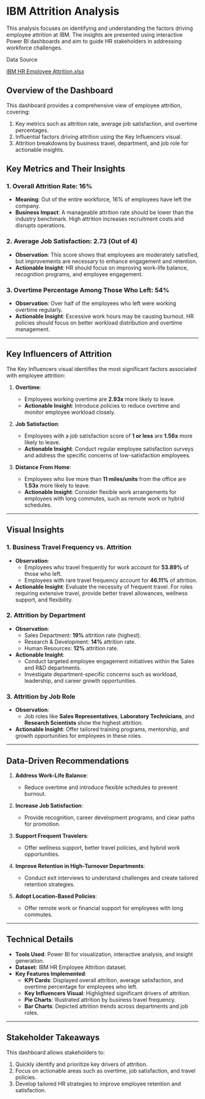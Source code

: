 # IBM Attrition Analysis 
This analysis focuses on identifying and understanding the factors driving employee attrition at IBM. The insights are presented using interactive Power BI dashboards and aim to guide HR stakeholders in addressing workforce challenges.  

Data Source

[IBM HR Employee Attrition.xlsx](https://github.com/user-attachments/files/18593205/IBM.HR.Employee.Attrition.xlsx)

## Overview of the Dashboard  
This dashboard provides a comprehensive view of employee attrition, covering:  
1. Key metrics such as attrition rate, average job satisfaction, and overtime percentages.  
2. Influential factors driving attrition using the Key Influencers visual.  
3. Attrition breakdowns by business travel, department, and job role for actionable insights.  


## Key Metrics and Their Insights  
### 1. Overall Attrition Rate: 16%  
- **Meaning**: Out of the entire workforce, 16% of employees have left the company.  
- **Business Impact**: A manageable attrition rate should be lower than the industry benchmark. High attrition increases recruitment costs and disrupts operations.  

### **2. Average Job Satisfaction: 2.73 (Out of 4)**  
- **Observation**: This score shows that employees are moderately satisfied, but improvements are necessary to enhance engagement and retention.  
- **Actionable Insight**: HR should focus on improving work-life balance, recognition programs, and employee engagement.  

### **3. Overtime Percentage Among Those Who Left: 54%**  
- **Observation**: Over half of the employees who left were working overtime regularly.  
- **Actionable Insight**: Excessive work hours may be causing burnout. HR policies should focus on better workload distribution and overtime management.  

---

## **Key Influencers of Attrition**  
The Key Influencers visual identifies the most significant factors associated with employee attrition:  

1. **Overtime**:  
   - Employees working overtime are **2.93x** more likely to leave.  
   - **Actionable Insight**: Introduce policies to reduce overtime and monitor employee workload closely.  

2. **Job Satisfaction**:  
   - Employees with a job satisfaction score of **1 or less** are **1.56x** more likely to leave.  
   - **Actionable Insight**: Conduct regular employee satisfaction surveys and address the specific concerns of low-satisfaction employees.  

3. **Distance From Home**:  
   - Employees who live more than **11 miles/units** from the office are **1.53x** more likely to leave.  
   - **Actionable Insight**: Consider flexible work arrangements for employees with long commutes, such as remote work or hybrid schedules.  

---

## **Visual Insights**  
### **1. Business Travel Frequency vs. Attrition**  
- **Observation**:  
   - Employees who travel frequently for work account for **53.89%** of those who left.  
   - Employees with rare travel frequency account for **46.11%** of attrition.  
- **Actionable Insight**: Evaluate the necessity of frequent travel. For roles requiring extensive travel, provide better travel allowances, wellness support, and flexibility.  

### **2. Attrition by Department**  
- **Observation**:  
   - Sales Department: **19%** attrition rate (highest).  
   - Research & Development: **14%** attrition rate.  
   - Human Resources: **12%** attrition rate.  
- **Actionable Insight**:  
   - Conduct targeted employee engagement initiatives within the Sales and R&D departments.  
   - Investigate department-specific concerns such as workload, leadership, and career growth opportunities.  

### **3. Attrition by Job Role**  
- **Observation**:  
   - Job roles like **Sales Representatives**, **Laboratory Technicians**, and **Research Scientists** show the highest attrition.  
- **Actionable Insight**: Offer tailored training programs, mentorship, and growth opportunities for employees in these roles.  

---

## **Data-Driven Recommendations**  
1. **Address Work-Life Balance**:  
   - Reduce overtime and introduce flexible schedules to prevent burnout.  

2. **Increase Job Satisfaction**:  
   - Provide recognition, career development programs, and clear paths for promotion.  

3. **Support Frequent Travelers**:  
   - Offer wellness support, better travel policies, and hybrid work opportunities.  

4. **Improve Retention in High-Turnover Departments**:  
   - Conduct exit interviews to understand challenges and create tailored retention strategies.  

5. **Adopt Location-Based Policies**:  
   - Offer remote work or financial support for employees with long commutes.  

---

## **Technical Details**  
- **Tools Used**: Power BI for visualization, interactive analysis, and insight generation.  
- **Dataset**: IBM HR Employee Attrition dataset.  
- **Key Features Implemented**:  
   - **KPI Cards**: Displayed overall attrition, average satisfaction, and overtime percentage for employees who left.  
   - **Key Influencers Visual**: Highlighted significant drivers of attrition.  
   - **Pie Charts**: Illustrated attrition by business travel frequency.  
   - **Bar Charts**: Depicted attrition trends across departments and job roles.  

---

## **Stakeholder Takeaways**  
This dashboard allows stakeholders to:  
1. Quickly identify and prioritize key drivers of attrition.  
2. Focus on actionable areas such as overtime, job satisfaction, and travel policies.  
3. Develop tailored HR strategies to improve employee retention and satisfaction.
